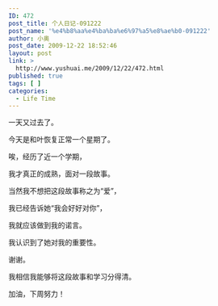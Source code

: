 ```yaml
---
ID: 472
post_title: 个人日记-091222
post_name: '%e4%b8%aa%e4%ba%ba%e6%97%a5%e8%ae%b0-091222'
author: 小奥
post_date: 2009-12-22 18:52:46
layout: post
link: >
  http://www.yushuai.me/2009/12/22/472.html
published: true
tags: [ ]
categories:
  - Life Time
---
```

一天又过去了。<!--more-->

今天是和叶恢复正常一个星期了。

唉，经历了近一个学期，

我才真正的成熟，面对一段故事。

当然我不想把这段故事称之为“爱”，

我已经告诉她“我会好好对你”，

我就应该做到我的诺言。

我认识到了她对我的重要性。

谢谢。

我相信我能够将这段故事和学习分得清。

加油，下周努力！